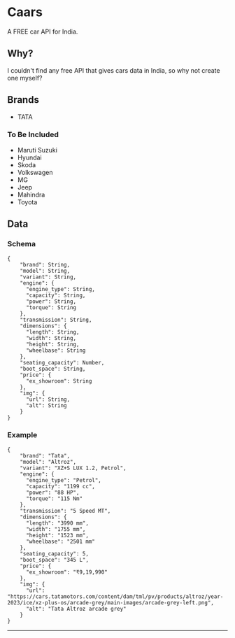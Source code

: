# Caars

A FREE car API for India.

## Why?

I couldn't find any free API that gives cars data in India, so why not create one myself?

## Brands

- TATA

### To Be Included

- Maruti Suzuki
- Hyundai
- Skoda
- Volkswagen
- MG
- Jeep
- Mahindra
- Toyota

## Data

### Schema

```
{
    "brand": String,
    "model": String,
    "variant": String,
    "engine": {
      "engine_type": String,
      "capacity": String,
      "power": String,
      "torque": String
    },
    "transmission": String,
    "dimensions": {
      "length": String,
      "width": String,
      "height": String,
      "wheelbase": String
    },
    "seating_capacity": Number,
    "boot_space": String,
    "price": {
      "ex_showroom": String
    },
    "img": {
      "url": String,
      "alt": String
    }
}
```

### Example

```
{
    "brand": "Tata",
    "model": "Altroz",
    "variant": "XZ+S LUX 1.2, Petrol",
    "engine": {
      "engine_type": "Petrol",
      "capacity": "1199 cc",
      "power": "88 HP",
      "torque": "115 Nm"
    },
    "transmission": "5 Speed MT",
    "dimensions": {
      "length": "3990 mm",
      "width": "1755 mm",
      "height": "1523 mm",
      "wheelbase": "2501 mm"
    },
    "seating_capacity": 5,
    "boot_space": "345 L",
    "price": {
      "ex_showroom": "₹9,19,990"
    },
    "img": {
      "url": "https://cars.tatamotors.com/content/dam/tml/pv/products/altroz/year-2023/ice/xz-plus-os/arcade-grey/main-images/arcade-grey-left.png",
      "alt": "Tata Altroz arcade grey"
    }
}
```

---
